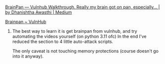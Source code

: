 [BrainPan — Vulnhub Walkthrough. Really my brain got on pan, especially… | by Dhanishtha Awasthi | Medium](https://offs3cg33k.medium.com/brainpan-vulnhub-walkthrough-143f1b3786c5)

[Brainpan ~ VulnHub](https://www.vulnhub.com/series/brainpan,32/)
1.  The best way to learn it is get brainpan from vulnhub, and try automating the videos yourself (on python 3.11 ofc) In the end I've reduced the section to 4 little auto-attack scripts.
    
    The only caveat is not touching memory protections (course doesn't go into it anyway).